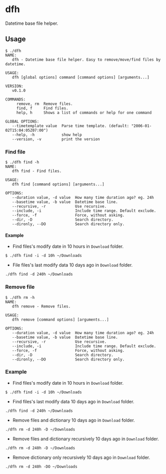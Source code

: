 # dfh
Datetime base file helper.

## Usage

```
$ ./dfh
NAME:
   dfh - Datetime base file helper. Easy to remove/move/find files by datetime.

USAGE:
   dfh [global options] command [command options] [arguments...]

VERSION:
   v0.1.0

COMMANDS:
     remove, rm  Remove files.
     find, f     Find files.
     help, h     Shows a list of commands or help for one command

GLOBAL OPTIONS:
   --timetemplate value  Parse time template. (default: "2006-01-02T15:04:05Z07:00")
   --help, -h            show help
   --version, -v         print the version
```

### Find file

```
$ ./dfh find -h
NAME:
   dfh find - Find files.

USAGE:
   dfh find [command options] [arguments...]

OPTIONS:
   --duration value, -d value  How many time duration ago? eg. 24h
   --basetime value, -b value  Datetime base line.
   --recursive, -r             Use recursive.
   --include, -i               Include time range. Default exclude.
   --force, -f                 Force, without asking.
   --dir, -D                   Search directory.
   --dironly, --DO             Search directory only.
```

#### Example

* Find files's modify date in 10 hours in `Download` folder.
```
$ ./dfh find -i -d 10h ~/Downloads
```

* File files's last modify data 10 days ago in `Download` folder.
```
./dfh find -d 240h ~/Downloads
```

### Remove file

```
$ ./dfh rm -h
NAME:
   dfh remove - Remove files.

USAGE:
   dfh remove [command options] [arguments...]

OPTIONS:
   --duration value, -d value  How many time duration ago? eg. 24h
   --basetime value, -b value  Datetime base line.
   --recursive, -r             Use recursive.
   --include, -i               Include time range. Default exclude.
   --force, -f                 Force, without asking.
   --dir, -D                   Search directory.
   --dironly, --DO             Search directory only.
```

### Example

* Find files's modify date in 10 hours in `Download` folder.
```
$ ./dfh find -i -d 10h ~/Downloads
```

* Find files's last modify data 10 days ago in `Download` folder.
```
./dfh find -d 240h ~/Downloads
```

* Remove files and dictionary 10 days ago in `Download` folder.
```
./dfh rm -d 240h -D ~/Downloads
```

* Remove files and dictionary recursively 10 days ago in `Download` folder.
```
./dfh rm -d 240h -D ~/Downloads
```

* Remove dictionary only recursively 10 days ago in `Download` folder.
```
./dfh rm -d 240h -DO ~/Downloads
```
